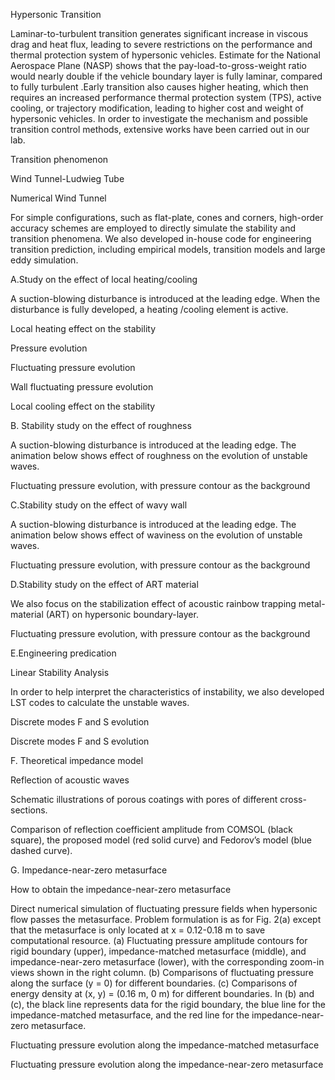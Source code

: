Hypersonic Transition

Laminar-to-turbulent transition generates significant increase in viscous drag and heat flux, leading to severe restrictions on the performance and thermal protection system of hypersonic vehicles. Estimate for the National Aerospace Plane (NASP) shows that the pay-load-to-gross-weight ratio would nearly double if the vehicle boundary layer is fully laminar, compared to fully turbulent .Early transition also causes higher heating, which then requires an increased performance thermal protection system (TPS), active cooling, or trajectory modification, leading to higher cost and weight of hypersonic vehicles. In order to investigate the mechanism and possible transition control methods, extensive works have been carried out in our lab.



Transition phenomenon

Wind Tunnel-Ludwieg Tube



Numerical Wind Tunnel

For simple configurations, such as flat-plate, cones and corners, high-order accuracy schemes are employed to directly simulate the stability and transition phenomena. We also developed in-house code for engineering transition prediction, including empirical models, transition models and large eddy simulation.

A.Study on the effect of local heating/cooling

A suction-blowing disturbance is introduced at the leading edge. When the disturbance is fully developed, a heating /cooling element is active.

Local heating effect on the stability



Pressure evolution



Fluctuating pressure evolution



Wall fluctuating pressure evolution

Local cooling effect on the stability







B. Stability study on the effect of roughness

A suction-blowing disturbance is introduced at the leading edge. The animation below shows effect of roughness on the evolution of unstable waves.



Fluctuating pressure evolution, with pressure contour as the background

C.Stability study on the effect of wavy wall

A suction-blowing disturbance is introduced at the leading edge. The animation below shows effect of waviness on the evolution of unstable waves.



Fluctuating pressure evolution, with pressure contour as the background

D.Stability study on the effect of ART material

We also focus on the stabilization effect of acoustic rainbow trapping metal-material (ART) on hypersonic boundary-layer.



Fluctuating pressure evolution, with pressure contour as the background

E.Engineering predication



Linear Stability Analysis

In order to help interpret the characteristics of instability, we also developed LST codes to calculate the unstable waves.



Discrete modes F and S evolution



Discrete modes F and S evolution

F. Theoretical impedance model

 

Reflection of acoustic waves



Schematic illustrations of porous coatings with pores of different cross-sections.



Comparison of reflection coefficient amplitude from COMSOL (black square), the proposed model (red solid curve) and Fedorov’s model (blue dashed curve).

G. Impedance-near-zero metasurface



How to obtain the impedance-near-zero metasurface



Direct numerical simulation of fluctuating pressure fields when hypersonic flow passes the metasurface. Problem formulation is as for Fig. 2(a) except that the metasurface is only located at x = 0.12-0.18 m to save computational resource. (a) Fluctuating pressure amplitude contours for rigid boundary (upper), impedance-matched metasurface (middle), and impedance-near-zero metasurface (lower), with the corresponding zoom-in views shown in the right column. (b) Comparisons of fluctuating pressure along the surface (y = 0) for different boundaries. (c) Comparisons of energy density at (x, y) = (0.16 m, 0 m) for different boundaries. In (b) and (c), the black line represents data for the rigid boundary, the blue line for the impedance-matched metasurface, and the red line for the impedance-near-zero metasurface.

Fluctuating pressure evolution along the impedance-matched metasurface



Fluctuating pressure evolution along the impedance-near-zero metasurface

 